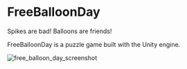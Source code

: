 # FreeBalloonDay
Spikes are bad! Balloons are friends!

FreeBalloonDay is a puzzle game built with the Unity engine.

![free_balloon_day_screenshot](https://cloud.githubusercontent.com/assets/2948894/24988125/867ca698-1fc9-11e7-999a-5906623b3945.png)
